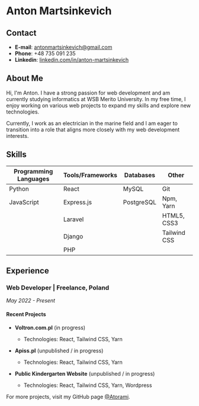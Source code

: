 # Anton Martsinkevich

## Contact

- **E-mail**: antonmartsinkevich@gmail.com
- **Phone**: +48 735 091 235
- **Linkedin**: [linkedin.com/in/anton-martsinkevich](https://www.linkedin.com/in/anton-martsinkevich)

## About Me

Hi, I'm Anton. I have a strong passion for web development and am currently studying informatics at WSB Merito University. In my free time, I enjoy working on various web projects to expand my skills and explore new technologies.

Currently, I work as an electrician in the marine field and I am eager to transition into a role that aligns more closely with my web development interests.

## Skills

| Programming Languages | Tools/Frameworks | Databases    | Other         |
|-----------------------|------------------|--------------|---------------|
| Python                | React            | MySQL        | Git           |
| JavaScript            | Express.js       | PostgreSQL   | Npm, Yarn     |
|                       | Laravel          |              | HTML5, CSS3   |
|                       | Django           |              | Tailwind CSS  |
|                       | PHP              |              |               |

## Experience

### Web Developer | Freelance, Poland
*May 2022 - Present*

#### Recent Projects

- **Voltron.com.pl** (in progress)
  - Technologies: React, Tailwind CSS, Yarn

- **Apiss.pl** (unpublished / in progress)
  - Technologies: React, Tailwind CSS, Yarn

- **Public Kindergarten Website** (unpublished / in progress)
  - Technologies: React, Tailwind CSS, Yarn, Wordpress

For more projects, visit my GitHub page [@Atorami](https://github.com/atorami).